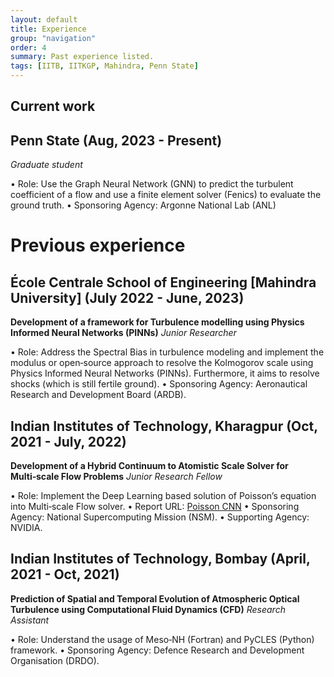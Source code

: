 ```yaml
---
layout: default
title: Experience
group: "navigation"
order: 4
summary: Past experience listed.
tags: [IITB, IITKGP, Mahindra, Penn State]
---
```


## Current work

## Penn State (Aug, 2023 - Present)
_Graduate student_

• Role: Use the Graph Neural Network (GNN) to predict the turbulent coefficient of a flow and use a finite element solver (Fenics) to evaluate the ground truth.
• Sponsoring Agency: Argonne National Lab (ANL)

# Previous experience

## École Centrale School of Engineering [Mahindra University] (July 2022 - June, 2023) 

**Development of a framework for Turbulence modelling using Physics Informed Neural Networks (PINNs)**
_Junior Researcher_

• Role: Address the Spectral Bias in turbulence modeling and implement the modulus or open‑source approach to resolve the Kolmogorov scale using Physics Informed Neural Networks (PINNs). Furthermore, it aims to resolve shocks (which is still fertile ground).
• Sponsoring Agency: Aeronautical Research and Development Board (ARDB).

## Indian Institutes of Technology, Kharagpur (Oct, 2021 - July, 2022)

**Development of a Hybrid Continuum to Atomistic Scale Solver for Multi‑scale Flow Problems**
_Junior Research Fellow_

• Role: Implement the Deep Learning based solution of Poisson’s equation into Multi‑scale Flow solver.
• Report URL: [Poisson CNN](/assets/pdfs/Poisson_CNN_usage.pdf)
• Sponsoring Agency: National Supercomputing Mission (NSM).
• Supporting Agency: NVIDIA.


## Indian Institutes of Technology, Bombay (April, 2021 - Oct, 2021)

**Prediction of Spatial and Temporal Evolution of Atmospheric Optical Turbulence using Computational Fluid Dynamics (CFD)**
_Research Assistant_

• Role: Understand the usage of Meso‑NH (Fortran) and PyCLES (Python) framework.
• Sponsoring Agency: Defence Research and Development Organisation (DRDO).

